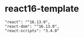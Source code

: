 # react16-template

```
"react": "^16.13.0",
"react-dom": "^16.13.0",
"react-scripts": "3.4.0"
```


